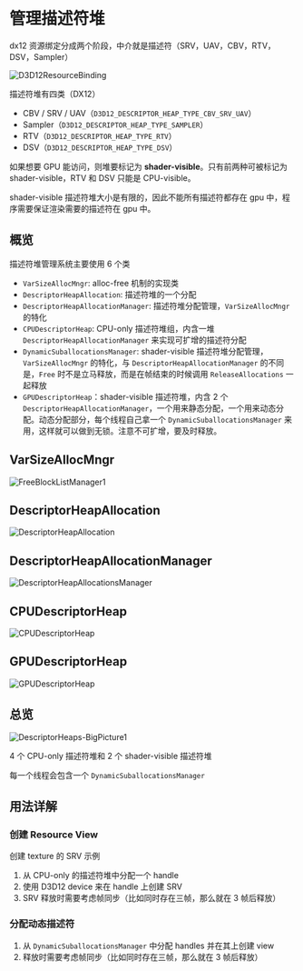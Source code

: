 # 管理描述符堆

dx12 资源绑定分成两个阶段，中介就是描述符（SRV，UAV，CBV，RTV，DSV，Sampler）

![D3D12ResourceBinding](http://diligentgraphics.com/wp-content/uploads/2016/03/D3D12ResourceBinding-1024x807.png)

描述符堆有四类（DX12）

- CBV / SRV / UAV（`D3D12_DESCRIPTOR_HEAP_TYPE_CBV_SRV_UAV`）
- Sampler（`D3D12_DESCRIPTOR_HEAP_TYPE_SAMPLER`）
- RTV（`D3D12_DESCRIPTOR_HEAP_TYPE_RTV`）
- DSV（`D3D12_DESCRIPTOR_HEAP_TYPE_DSV`）

如果想要 GPU 能访问，则堆要标记为 **shader-visible**。只有前两种可被标记为 shader-visible，RTV 和 DSV 只能是 CPU-visible。

shader-visible 描述符堆大小是有限的，因此不能所有描述符都存在 gpu 中，程序需要保证渲染需要的描述符在 gpu 中。

## 概览

描述符堆管理系统主要使用 6 个类

- `VarSizeAllocMngr`: alloc-free 机制的实现类
- `DescriptorHeapAllocation`: 描述符堆的一个分配
- `DescriptorHeapAllocationManager`: 描述符堆分配管理，`VarSizeAllocMngr` 的特化
- `CPUDescriptorHeap`: CPU-only 描述符堆组，内含一堆 `DescriptorHeapAllocationManager` 来实现可扩增的描述符分配
- `DynamicSuballocationsManager`: shader-visible 描述符堆分配管理，`VarSizeAllocMngr` 的特化，与 `DescriptorHeapAllocationManager` 的不同是，`Free` 时不是立马释放，而是在帧结束的时候调用 `ReleaseAllocations` 一起释放
- `GPUDescriptorHeap`：shader-visible 描述符堆，内含 2 个 `DescriptorHeapAllocationManager`，一个用来静态分配，一个用来动态分配。动态分配部分，每个线程自己拿一个 `DynamicSuballocationsManager` 来用，这样就可以做到无锁。注意不可扩增，要及时释放。

## VarSizeAllocMngr

![FreeBlockListManager1](http://diligentgraphics.com/wp-content/uploads/2017/04/FreeBlockListManager1.png)

## DescriptorHeapAllocation

![DescriptorHeapAllocation](http://diligentgraphics.com/wp-content/uploads/2017/04/DescriptorHeapAllocation.png)

## DescriptorHeapAllocationManager

![DescriptorHeapAllocationsManager](http://diligentgraphics.com/wp-content/uploads/2017/04/DescriptorHeapAllocationsManager.png)

## CPUDescriptorHeap

![CPUDescriptorHeap](http://diligentgraphics.com/wp-content/uploads/2017/04/CPUDescriptorHeap.png)

## GPUDescriptorHeap

![GPUDescriptorHeap](http://diligentgraphics.com/wp-content/uploads/2017/04/GPUDescriptorHeap.png)

## 总览

![DescriptorHeaps-BigPicture1](http://diligentgraphics.com/wp-content/uploads/2017/04/DescriptorHeaps-BigPicture1-1024x557.png)

4 个 CPU-only 描述符堆和 2 个 shader-visible 描述符堆

每一个线程会包含一个 `DynamicSuballocationsManager` 

## 用法详解

### 创建 Resource View

创建 texture 的 SRV 示例

1. 从 CPU-only 的描述符堆中分配一个 handle
2. 使用 D3D12 device 来在 handle 上创建 SRV
3. SRV 释放时需要考虑帧同步（比如同时存在三帧，那么就在 3 帧后释放）

### 分配动态描述符

1. 从 `DynamicSuballocationsManager` 中分配 handles 并在其上创建 view
2. 释放时需要考虑帧同步（比如同时存在三帧，那么就在 3 帧后释放）

